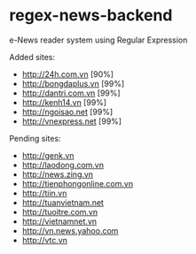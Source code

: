 regex-news-backend
==================

e-News reader system using Regular Expression

Added sites:

- http://24h.com.vn       [90%]
- http://bongdaplus.vn    [99%]
- http://dantri.com.vn    [99%]
- http://kenh14.vn        [99%]
- http://ngoisao.net      [99%]
- http://vnexpress.net    [99%]

Pending sites:

- http://genk.vn
- http://laodong.com.vn
- http://news.zing.vn
- http://tienphongonline.com.vn
- http://tiin.vn
- http://tuanvietnam.net
- http://tuoitre.com.vn
- http://vietnamnet.vn
- http://vn.news.yahoo.com
- http://vtc.vn